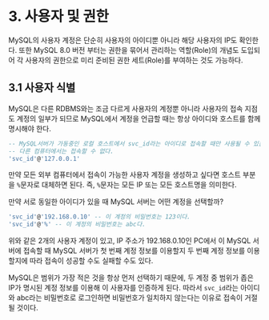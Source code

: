 # 3. 사용자 및 권한
MySQL의 사용자 계정은 단순히 사용자의 아이디뿐 아니라 해당 사용자의 IP도 확인한다. 
또한 MySQL 8.0 버전 부터는 권한을 묶어서 관리하는 역할(Role)의 개념도 도입되어 각 사용자의 
권한으로 미리 준비된 권한 세트(Role)를 부여하는 것도 가능하다.

## 3.1 사용자 식별
MySQL은 다른 RDBMS와는 조금 다르게 사용자의 계정뿐 아니라 사용자의 접속 지점도 계정의 일부가 되므로
MySQL에서 계정을 언급할 때는 항상 아이디와 호스트를 함께 명시해야 한다.
``` SQL
-- MySQL서버가 가동중인 로컬 호스트에서 svc_id라는 아이디로 접속할 때만 사용될 수 있는 계정
-- 다른 컴퓨터에서는 접속할 수 없다.
'svc_id'@'127.0.0.1'
```
만약 모든 외부 컴퓨터에서 접속이 가능한 사용자 계정을 생성하고 싶다면 호스트 부분을 `%`문자로 대체하면 된다.
즉, `%`문자는 모든 IP 또는 모든 호스트명을 의미한다.

만약 서로 동일한 아이디가 있을 때 MySQL 서버는 어떤 계정을 선택할까?
``` SQL
'svc_id'@'192.168.0.10' -- 이 계정의 비밀번호는 123이다.
'svc_id'@'%' -- 이 계정의 비밀번호는 abc다.
```
위와 같은 2개의 사용자 계정이 있고, IP 주소가 192.168.0.10인 PC에서 이 MySQL 서버에
접속할 때 MySQL 서버가 첫 번째 계정 정보를 이용할지 두 번째 계정 정보를 이용할지에 따라 접속이 성공할 수도 실패할 수도 있다.

MySQL은 범위가 가장 적은 것을 항상 먼저 선택하기 때문에, 두 계정 중 범위가 좁은 IP가 명시된 계정 정보를 이용해 이 사용자를 인증하게 된다.
따라서 `svc_id`라는 아이디와 abc라는 비밀번호로 로그인하면 비밀번호가 일치하지 않는다는 이유로 접속이 거절될 것이다.
